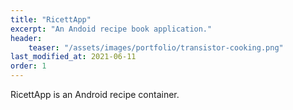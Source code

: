```yaml
---
title: "RicettApp"
excerpt: "An Andoid recipe book application."
header:
    teaser: "/assets/images/portfolio/transistor-cooking.png"
last_modified_at: 2021-06-11
order: 1
---
```


RicettApp is an Android recipe container.

